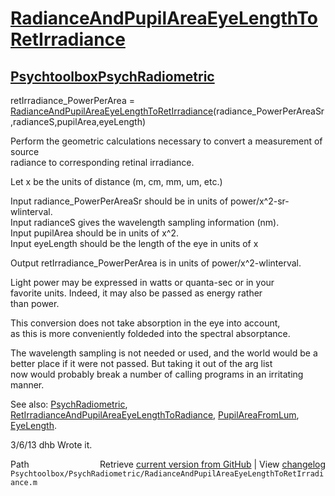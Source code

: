 # [RadianceAndPupilAreaEyeLengthToRetIrradiance](RadianceAndPupilAreaEyeLengthToRetIrradiance)
## [Psychtoolbox](Psychtoolbox)[PsychRadiometric](PsychRadiometric)

retIrradiance\_PowerPerArea = [RadianceAndPupilAreaEyeLengthToRetIrradiance](RadianceAndPupilAreaEyeLengthToRetIrradiance)(radiance\_PowerPerAreaSr,radianceS,pupilArea,eyeLength)  
  
Perform the geometric calculations necessary to convert a measurement of source  
radiance to corresponding retinal irradiance.   
  
Let x be the units of distance (m, cm, mm, um, etc.)  
  
  Input radiance\_PowerPerAreaSr should be in units of power/x^2-sr-wlinterval.  
  Input radianceS gives the wavelength sampling information (nm).  
  Input pupilArea should be in units of x^2.  
  Input eyeLength should be the length of the eye in units of x  
  
  Output retIrradiance\_PowerPerArea is in units of power/x^2-wlinterval.  
  
  Light power may be expressed in watts or quanta-sec or in your  
  favorite units.  Indeed, it may also be passed as energy rather  
  than power.    
  
This conversion does not take absorption in the eye into account,  
as this is more conveniently foldeded into the spectral absorptance.  
  
The wavelength sampling is not needed or used, and the world would be a  
better place if it were not passed.  But taking it out of the arg list  
now would probably break a number of calling programs in an irritating  
manner.  
  
See also: [PsychRadiometric](PsychRadiometric), [RetIrradianceAndPupilAreaEyeLengthToRadiance](RetIrradianceAndPupilAreaEyeLengthToRadiance), [PupilAreaFromLum](PupilAreaFromLum), [EyeLength](EyeLength).  
  
3/6/13  dhb  Wrote it.  




<div class="code_header" style="text-align:right;">
  <span style="float:left;">Path&nbsp;&nbsp;</span> <span class="counter">Retrieve <a href=
  "https://raw.github.com/Psychtoolbox-3/Psychtoolbox-3/beta/Psychtoolbox/PsychRadiometric/RadianceAndPupilAreaEyeLengthToRetIrradiance.m">current version from GitHub</a> | View <a href=
  "https://github.com/Psychtoolbox-3/Psychtoolbox-3/commits/beta/Psychtoolbox/PsychRadiometric/RadianceAndPupilAreaEyeLengthToRetIrradiance.m">changelog</a></span>
</div>
<div class="code">
  <code>Psychtoolbox/PsychRadiometric/RadianceAndPupilAreaEyeLengthToRetIrradiance.m</code>
</div>

